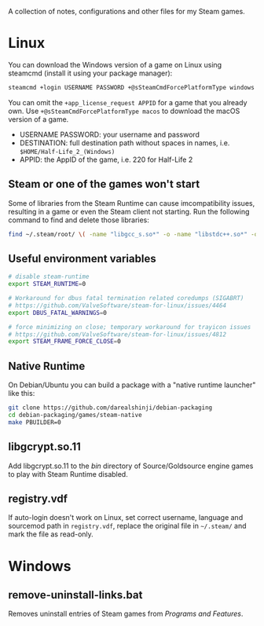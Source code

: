 A collection of notes, configurations and other files for my Steam games.

Linux
=====
You can download the Windows version of a game on Linux using steamcmd (install it using your package manager):
``` sh
steamcmd +login USERNAME PASSWORD +@sSteamCmdForcePlatformType windows +force_install_dir DESTINATION +app_license_request APPID +app_update APPID validate +quit
```
You can omit the `+app_license_request APPID` for a game that you already own.
Use `+@sSteamCmdForcePlatformType macos` to download the macOS version of a game.

 * USERNAME PASSWORD: your username and password
 * DESTINATION: full destination path without spaces in names, i.e. `$HOME/Half-Life_2_(Windows)`
 * APPID: the AppID of the game, i.e. 220 for Half-Life 2

Steam or one of the games won't start
-------------------------------------
Some of libraries from the Steam Runtime can cause imcompatibility issues, resulting in a game or even the Steam client not starting.
Run the following command to find and delete those libraries:
``` sh
find ~/.steam/root/ \( -name "libgcc_s.so*" -o -name "libstdc++.so*" -o -name "libxcb.so*" -o -name "libgpg-error.so*" \) -print -delete
```

Useful environment variables
----------------------------
``` sh
# disable steam-runtime
export STEAM_RUNTIME=0

# Workaround for dbus fatal termination related coredumps (SIGABRT)
# https://github.com/ValveSoftware/steam-for-linux/issues/4464
export DBUS_FATAL_WARNINGS=0

# force minimizing on close; temporary workaround for trayicon issues
# https://github.com/ValveSoftware/steam-for-linux/issues/4812
export STEAM_FRAME_FORCE_CLOSE=0
```

Native Runtime
--------------
On Debian/Ubuntu you can build a package with a "native runtime launcher" like this:
``` sh
git clone https://github.com/darealshinji/debian-packaging
cd debian-packaging/games/steam-native
make PBUILDER=0
```

libgcrypt.so.11
---------------
Add libgcrypt.so.11 to the _bin_ directory of Source/Goldsource engine games to play with Steam Runtime disabled.

registry.vdf
------------
If auto-login doesn't work on Linux, set correct username, language and sourcemod path in `registry.vdf`,
replace the original file in `~/.steam/` and mark the file as read-only.

Windows
=======

remove-uninstall-links.bat
--------------------------
Removes uninstall entries of Steam games from _Programs and Features_.

